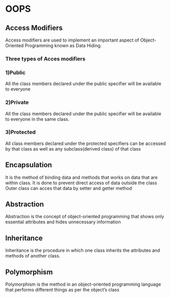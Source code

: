 # OOPS
## Access Modifiers
Access modifiers are used to implement an important aspect of Object-Oriented Programming known as Data Hiding. 
### Three types of Acces modifiers
### 1)Public
 All the class members declared under the public specifier will be available to everyone
### 2)Private
 All the class members declared under the public specifier will be available to everyone in the same class.
### 3)Protected
All class members declared under the protected specifiers can be accessed by that class as well as any subclass(derived class) of that class

## Encapsulation
It is the method of binding data and methods that works on data that are within class.
It is done to prevent direct access of data outside the class
Outer class can acces that data by setter and getter method

## Abstraction
Abstraction is the concept of object-oriented programming that shows only essential attributes and hides unnecessary information

## Inheritance
Inheritance is the procedure in which one class inherits the attributes and methods of another class. 

## Polymorphism
Polymorphism is the method in an object-oriented programming language that performs different things as per the object’s class
